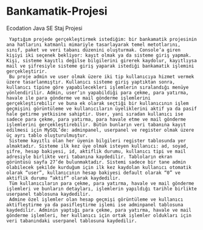 # Bankamatik-Projesi
Ecodation Java SE Staj Projesi
  
     Yaptığım projede gerçekleştirmek istediğim: bir bankamatik projesinin ana hatlarını katmanlı mimariyle tasarlayarak temel metotlarını, sınıf, paket ve veri tabanı düzenini oluşturmak. Console’a giren kişiyi iki seçenek bekliyor: kayıt olmak ya da sisteme giriş yapmak. Kişi, sisteme kayıtlı değilse bilgilerini girerek kaydolur, kayıtlıysa mail ve şifresiyle sisteme giriş yaparak istediği bankamatik işlemini gerçekleştirir. 
     Bu proje admin ve user olmak üzere iki tip kullanıcıya hizmet vermek üzere tasarlanmıştır. Kullanıcı sisteme giriş yaptıktan sonra, kullanıcı tipine göre yapabilecekleri işlemlerin sıralandığı menüye yönlendirilir. Admin, user’ın yapabildiği para çekme, para yatırma, havale ile para gönderme ve mail gönderme işlemlerini gerçekleştirebilir ve buna ek olarak seçtiği bir kullanıcının işlem geçmişini görüntüleme ve kullanıcıların üyeliklerini aktif ya da pasif hale getirme yetkisine sahiptir. User, yani sıradan kullanıcı ise sadece para çekme, para yatırma, para havale etme ve mail gönderme işlemlerini gerçekleştirebilir. Bütün bunların veri tabanına kayıt edilmesi için MySQL’de: adminpanel, userpanel ve register olmak üzere üç ayrı tablo oluşturulmuştur. 
     Sisteme kayıtlı olan her üyenin bilgileri register tablosunda yer almaktadır. Sisteme ilk kez üye olmak isteyen kullanıcı: ad, soyad, şifre, hesap bakiyesi, id, aktiflik durumu, kullanıcı tipi ve mail adresiyle birlikte veri tabanına kaydedilir. Tabloların ekran görüntüsü sayfa 27’de bulunmaktadır. Sistemi sadece bir tane admin olabilecek şekilde kurduğum için ilk kez kaydolan kullanıcı otomatik olarak “user”, kullanıcının hesap bakiyesi default olarak “0” ve aktiflik durumu “aktif” olarak kaydedilir. 
     Tüm kullanıcıların para çekme, para yatırma, havale ve mail gönderme işlemleri ve bunların detayları, işlemlerin yapıldığı tarihle birlikte userpanel tablosuna kaydedilir.
     Admine özel işlemler olan hesap geçmişi görüntüleme ve kullanıcı aktifleştirme ya da pasifleştirme işlemi ise adminpanel tablosuna kaydedilir. Adminin yaptığı para çekme, para yatırma, havale ve mail gönderme işlemleri, her kullanıcı için ortak işlemler oldukları için veri tabanındaki userpanel tablosuna kaydedilir.
